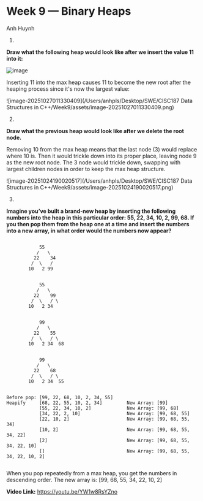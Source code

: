# Week 9 — Binary Heaps

Anh Huynh



1.

**Draw what the following heap would look like after we insert the value 11 into it:**

![image](https://user-images.githubusercontent.com/11669149/229943640-2f9f7951-a9c6-4e4a-86f2-ea5dcd4bc64a.png)



Inserting 11 into the max heap causes 11 to become the new root after the heaping process since it's now the largest value: 



![image-20251027011330409](/Users/anhpls/Desktop/SWE/CISC187 Data Structures in C++/Week9/assets/image-20251027011330409.png)


2.

**Draw what the previous heap would look like after we delete the root node.**

Removing 10 from the max heap means that the last node (3) would replace where 10 is. Then it would trickle down into its proper place, leaving node 9 as the new root node. The 3 node would trickle down, swapping with largest children nodes in order to keep the max heap structure. 

![image-20251024190020517](/Users/anhpls/Desktop/SWE/CISC187 Data Structures in C++/Week9/assets/image-20251024190020517.png)





3.
**Imagine you’ve built a brand-new heap by inserting the following numbers into the heap in this particular order: 55, 22, 34, 10, 2, 99, 68. If you then pop them from the heap one at a time and insert the numbers into a new array, in what order would the numbers now appear?**

```

			55
		   /   \
		  22    34
         /  \   / 
        10   2 99  

			
			55
		   /   \
		  22    99
         /  \   / \
        10   2 34  
        
        	
        	99
		   /   \
		  22    55
         /  \   / \
        10   2 34  68
        
        	
        	99
		   /   \
		  22    68
         /  \   / \
        10   2 34  55
        
        
Before pop: [99, 22, 68, 10, 2, 34, 55]		
Heapify		[68, 22, 55, 10, 2, 34]			New Array: [99]
   			[55, 22, 34, 10, 2]			    New Array: [99, 68]
			[34, 22, 2, 10]				    New Array: [99, 68, 55]
			[22, 10, 2]						New Array: [99, 68, 55, 34]
			[10, 2]							New Array: [99, 68, 55, 34, 22]
			[2]								New Array: [99, 68, 55, 34, 22, 10]
			[]								New Array: [99, 68, 55, 34, 22, 10, 2]
			
```

When you pop repeatedly from a max heap, you get the numbers in descending order. 
The new array is:
[99, 68, 55, 34, 22, 10, 2]



**Video Link:** https://youtu.be/YW1w8RsYZno

